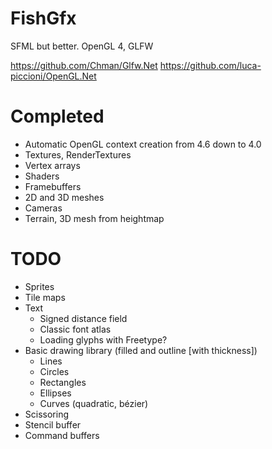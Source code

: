 # FishGfx
SFML but better. OpenGL 4, GLFW

https://github.com/Chman/Glfw.Net
https://github.com/luca-piccioni/OpenGL.Net

# Completed

* Automatic OpenGL context creation from 4.6 down to 4.0
* Textures, RenderTextures
* Vertex arrays
* Shaders
* Framebuffers
* 2D and 3D meshes
* Cameras
* Terrain, 3D mesh from heightmap

# TODO

* Sprites
* Tile maps
* Text
	* Signed distance field
	* Classic font atlas
	* Loading glyphs with Freetype?
* Basic drawing library (filled and outline [with thickness])
	* Lines
	* Circles
	* Rectangles
	* Ellipses
	* Curves (quadratic, bézier)
* Scissoring
* Stencil buffer
* Command buffers